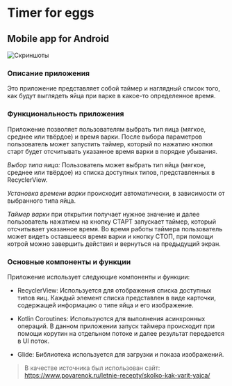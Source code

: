 # Timer for eggs
## Mobile app for Android
![Скриншоты](https://www.dropbox.com/s/o4nmnvwvke6nsph/timerScreen.png?raw=1)

### Описание приложения
Это приложение представляет собой таймер и наглядный список того, как будут выглядеть яйца при варке в какое-то определенное время.

### Функциональность приложения
Приложение позволяет пользователям выбрать тип яица (мягкое, среднее или твёрдое) и время варки. После выбора параметров пользователь может запустить таймер, который по нажатию кнопки старт будет отсчитывать указанное время варки в порядке убывания. 

*Выбор типа яица:* Пользователь может выбрать тип яйца (мягкое, среднее или твёрдое) из списка доступных типов, представленных в RecyclerView.

*Установка времени варки* происходит автоматически, в зависимости от выбранного типа яйца.

*Таймер варки* при открытии получает нужное значение и далее пользователь нажатием на кнопку СТАРТ запускает таймер, который отсчитывает указанное время. 
Во время работы таймера пользователь может видеть оставшееся время варки и кнопку СТОП, при помощи котрой можно завершить действия и вернуться на предыдущий экран.

### Основные компоненты и функции
Приложение использует следующие компоненты и функции:

+ RecyclerView: Используется для отображения списка доступных типов яиц. Каждый элемент списка представлен в виде карточки, содержащей информацию о типе яйца и его изображение.

+ Kotlin Coroutines: Используются для выполнения асинхронных операций. В данном приложении запуск таймера происходит при помощи корутин на отдельном потоке и далее результат передается в UI поток.

+ Glide: Библиотека используется для загрузки и показа изображений.

> В качестве источника был использован сайт: <https://www.povarenok.ru/letnie-recepty/skolko-kak-varit-yajca/>
